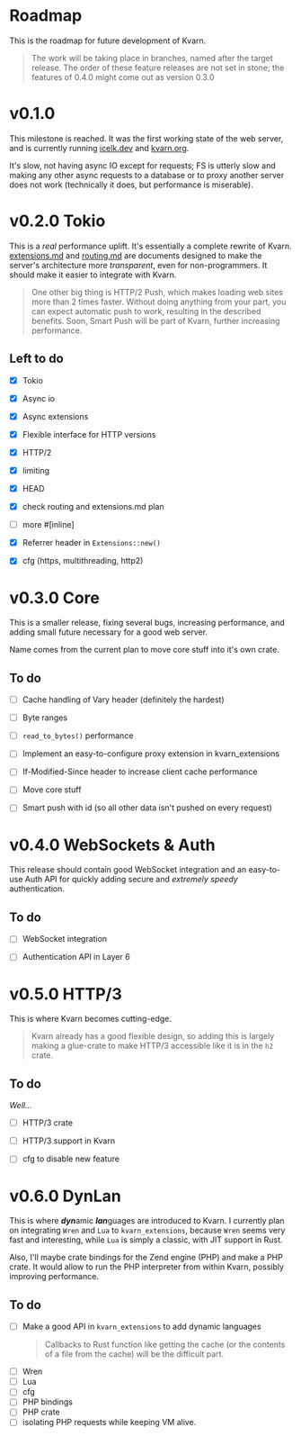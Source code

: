 # Roadmap

This is the roadmap for future development of Kvarn.

> The work will be taking place in branches, named after the target release. The order of these feature releases are not set in stone;
> the features of 0.4.0 might come out as version 0.3.0


# v0.1.0

This milestone is reached. It was the first working state of the web server, and is currently running [icelk.dev](https://icelk.dev) and [kvarn.org](https://kvarn.org).

It's slow, not having async IO except for requests; FS is utterly slow and
making any other async requests to a database or to proxy another server does not work
(technically it does, but performance is miserable).


# v0.2.0 Tokio

This is a *real* performance uplift. It's essentially a complete rewrite of Kvarn.
[extensions.md](extensions.md) and [routing.md](routing.md) are documents designed to make the server's
architecture more *transparent*, even for non-programmers. It should make it easier to integrate with Kvarn.

> One other big thing is HTTP/2 Push, which makes loading web sites more than 2 times faster.
> Without doing anything from your part, you can expect automatic push to work, resulting in the
> described benefits. Soon, Smart Push will be part of Kvarn, further increasing performance.

## Left to do

- [x] Tokio
- [x] Async io
- [x] Async extensions
- [x] Flexible interface for HTTP versions
- [x] HTTP/2
- [x] limiting
- [x] HEAD
- [x] check routing and extensions.md plan
- [ ] more #[inline]
- [x] Referrer header in `Extensions::new()`
- [x] cfg (https, multithreading, http2)


# v0.3.0 Core

This is a smaller release, fixing several bugs, increasing performance, and adding small future necessary for a good web server.

Name comes from the current plan to move core stuff into it's own crate.

## To do

- [ ] Cache handling of Vary header (definitely the hardest)
- [ ] Byte ranges
- [ ] `read_to_bytes()` performance
- [ ] Implement an easy-to-configure proxy extension in kvarn_extensions
- [ ] If-Modified-Since header to increase client cache performance
- [ ] Move core stuff
- [ ] Smart push with id (so all other data isn't pushed on every request)


# v0.4.0 WebSockets & Auth

This release should contain good WebSocket integration and an easy-to-use Auth API
for quickly adding secure and *extremely speedy* authentication.

## To do

- [ ] WebSocket integration
- [ ] Authentication API in Layer 6


# v0.5.0 HTTP/3

This is where Kvarn becomes cutting-edge.

> Kvarn already has a good flexible design, so adding this is largely making
> a glue-crate to make HTTP/3 accessible like it is in the `h2` crate.

## To do

*Well...*

- [ ] HTTP/3 crate
- [ ] HTTP/3 support in Kvarn
- [ ] cfg to disable new feature


# v0.6.0 DynLan

This is where ***dyn***amic ***lan***guages are introduced to Kvarn. I currently plan on integrating `Wren` and `Lua` to `kvarn_extensions`,
because `Wren` seems very fast and interesting, while `Lua` is simply a classic, with JIT support in Rust.

Also, I'll maybe crate bindings for the Zend engine (PHP) and make a PHP crate. It would allow to run the PHP interpreter
from within Kvarn, possibly improving performance.

## To do

- [ ] Make a good API in `kvarn_extensions` to add dynamic languages
    > Callbacks to Rust function like getting the cache
    > (or the contents of a file from the cache) will be the difficult part.
- [ ] Wren
- [ ] Lua
- [ ] cfg
- [ ] PHP bindings
- [ ] PHP crate
- [ ] isolating PHP requests while keeping VM alive.
